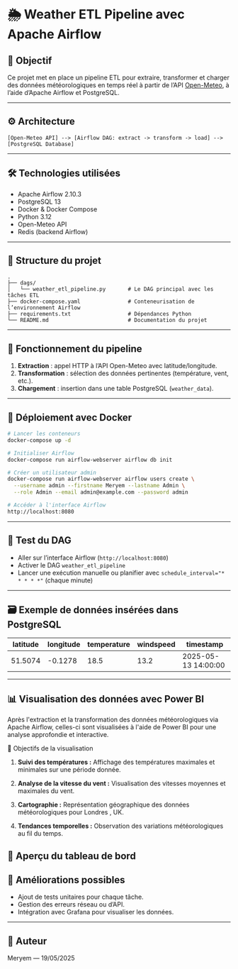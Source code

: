 # 🌦️ Weather ETL Pipeline avec Apache Airflow

## 🎯 Objectif

Ce projet met en place un pipeline ETL pour extraire, transformer et charger des données météorologiques en temps réel à partir de l’API [Open-Meteo](https://open-meteo.com/), à l’aide d’Apache Airflow et PostgreSQL.

---

## ⚙️ Architecture

```
[Open-Meteo API] --> [Airflow DAG: extract -> transform -> load] --> [PostgreSQL Database]
```

---

## 🛠️ Technologies utilisées

- Apache Airflow 2.10.3
- PostgreSQL 13
- Docker & Docker Compose
- Python 3.12
- Open-Meteo API
- Redis (backend Airflow)

---

## 📁 Structure du projet

```
.
├── dags/
│   └── weather_etl_pipeline.py       # Le DAG principal avec les tâches ETL
├── docker-compose.yaml               # Conteneurisation de l’environnement Airflow
├── requirements.txt                  # Dépendances Python
└── README.md                         # Documentation du projet
```

---

## 🔄 Fonctionnement du pipeline

1. **Extraction** : appel HTTP à l’API Open-Meteo avec latitude/longitude.
2. **Transformation** : sélection des données pertinentes (température, vent, etc.).
3. **Chargement** : insertion dans une table PostgreSQL (`weather_data`).

---

## 🐳 Déploiement avec Docker

```bash
# Lancer les conteneurs
docker-compose up -d

# Initialiser Airflow
docker-compose run airflow-webserver airflow db init

# Créer un utilisateur admin
docker-compose run airflow-webserver airflow users create \
  --username admin --firstname Meryem --lastname Admin \
  --role Admin --email admin@example.com --password admin

# Accéder à l'interface Airflow
http://localhost:8080
```

---

## 🧪 Test du DAG

- Aller sur l’interface Airflow (`http://localhost:8080`)
- Activer le DAG `weather_etl_pipeline`
- Lancer une exécution manuelle ou planifier avec `schedule_interval="* * * * *"` (chaque minute)

---

## 🗃️ Exemple de données insérées dans PostgreSQL

| latitude | longitude | temperature | windspeed | timestamp           |
|----------|-----------|-------------|-----------|---------------------|
| 51.5074  | -0.1278   | 18.5        | 13.2      | 2025-05-13 14:00:00 |

---

## 📊 Visualisation des données avec Power BI
Après l'extraction et la transformation des données météorologiques via Apache Airflow, celles-ci sont visualisées à l'aide de Power BI pour une analyse approfondie et interactive.

🔹 Objectifs de la visualisation
1. **Suivi des températures :** Affichage des températures maximales et minimales sur une période donnée.

2. **Analyse de la vitesse du vent :** Visualisation des vitesses moyennes et maximales du vent.

3. **Cartographie :** Représentation géographique des données météorologiques pour Londres , UK.

4. **Tendances temporelles :** Observation des variations météorologiques au fil du temps.
   
## 🔹 Aperçu du tableau de bord


## 🚀 Améliorations possibles

- Ajout de tests unitaires pour chaque tâche.
- Gestion des erreurs réseau ou d’API.
- Intégration avec Grafana pour visualiser les données.

---

## 📝 Auteur

Meryem — 19/05/2025
